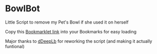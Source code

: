 # BowlBot
Little Script to remove my Pet's Bowl if she used it on herself

Copy this <a id="codeOut" href="javascript:(function(){javascript:(function(){document.getElementsByTagName('head')[0].appendChild(document.createElement('script')).src='http://domain.com/scripts/external.js?'+Math.random();}());})();">Bookmarklet link</a> into your Bookmarks for easy loading

Major thanks to <a href=https://github.com/dDeepLb>dDeepLb</a> for reworking the script (and making it actually funtional)
